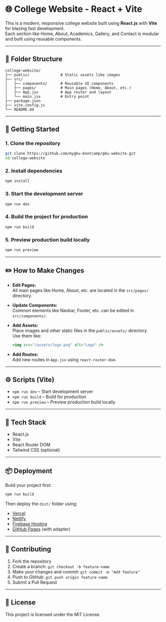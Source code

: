 # 🌐 College Website - React + Vite

This is a modern, responsive college website built using **React.js** with **Vite** for blazing fast development.  
Each section like Home, About, Academics, Gallery, and Contact is modular and built using reusable components.

---

## 📁 Folder Structure

```
college-website/
├── public/              # Static assets like images
├── src/
│   ├── components/      # Reusable UI components
│   ├── pages/           # Main pages (Home, About, etc.)
│   ├── App.jsx          # App router and layout
│   └── main.jsx         # Entry point
├── package.json
├── vite.config.js
└── README.md
```

---

## 🚀 Getting Started

### 1. Clone the repository

```bash
git clone https://github.com/mygbu-bootcamp/gbu-website.git
cd college-website
```

### 2. Install dependencies

```bash
npm install
```

### 3. Start the development server

```bash
npm run dev
```

### 4. Build the project for production

```bash
npm run build
```

### 5. Preview production build locally

```bash
npm run preview
```

---

## ✏️ How to Make Changes

- **Edit Pages:**  
  All main pages like Home, About, etc. are located in the `src/pages/` directory.

- **Update Components:**  
  Common elements like Navbar, Footer, etc. can be edited in `src/components/`.

- **Add Assets:**  
  Place images and other static files in the `public/assets/` directory.  
  Use them like:
  ```jsx
  <img src="/assets/logo.png" alt="Logo" />
  ```

- **Add Routes:**  
  Add new routes in `App.jsx` using `react-router-dom`.

---

## ⚙️ Scripts (Vite)

- `npm run dev` – Start development server
- `npm run build` – Build for production
- `npm run preview` – Preview production build locally

---

## 🧪 Tech Stack

- React.js
- Vite
- React Router DOM
- Tailwind CSS (optional)

---

## 📦 Deployment

Build your project first:

```bash
npm run build
```

Then deploy the `dist/` folder using:

- [Vercel](https://vercel.com/)
- [Netlify](https://www.netlify.com/)
- [Firebase Hosting](https://firebase.google.com/)
- [GitHub Pages](https://pages.github.com/) (with adapter)

---

## 🤝 Contributing

1. Fork the repository
2. Create a branch: `git checkout -b feature-name`
3. Make your changes and commit: `git commit -m "Add feature"`
4. Push to GitHub: `git push origin feature-name`
5. Submit a Pull Request

---

## 📄 License

This project is licensed under the MIT License.
